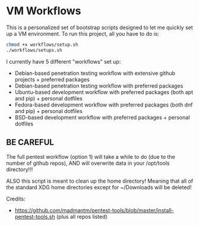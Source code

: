 # VM Workflows

This is a personalized set of bootstrap scripts designed to let me quickly set up a VM environment. To run this project, all you have to do is:

```bash
chmod +x workflows/setup.sh
./workflows/setups.sh
```

I currently have 5 different "workflows" set up:
- Debian-based penetration testing workflow with extensive github projects + preferred packages 
- Debian-based penetration testing workflow with preferred packages 
- Ubuntu-based development workflow with preferred packages (both apt and pip) + personal dotfiles 
- Fedora-based development workflow with preferred packages (both dnf and pip) + personal dotfiles 
- BSD-based development workflow with preferred packages + personal dotfiles 

## BE CAREFUL 
The full pentest workflow (option 1) will take a while to do (due to the number of github repos), AND will overwrite data in your /opt/tools directory!!!

ALSO this script is meant to clean up the home directory! Meaning that all of the standard XDG home directories except for ~/Downloads will be deleted!

Credits:
- https://github.com/madmantm/pentest-tools/blob/master/install-pentest-tools.sh (plus all repos listed)
